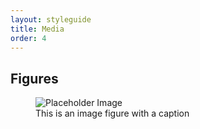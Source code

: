 ```yaml
---
layout: styleguide
title: Media
order: 4
---
```


## Figures

<div class="preview">
  <figure>
    <img src="http://placehold.it/800x600/eeeeee/333333" alt="Placeholder Image">
    <figcaption>This is an image figure with a caption</figcaption>
  </figure>
</div>